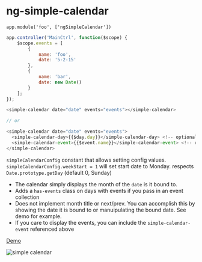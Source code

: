 # ng-simple-calendar

`app.module('foo', ['ngSimpleCalendar'])`

```javascript
app.controller('MainCtrl', function($scope) {
    $scope.events = [
        {
            name: 'foo',
            date: '5-2-15'
        },
        {
            name: 'bar',
            date: new Date()
        }
    ];
});
```

```javascript
<simple-calendar date="date" events="events"></simple-calendar>

// or

<simple-calendar date="date" events="events">
  <simple-calendar-day>{{$day.day}}</simple-calendar-day> <!-- optional -->
  <simple-calendar-event>{{$event.name}}</simple-calendar-event> <!-- optional -->
</simple-calendar>
```

`simpleCalendarConfig` constant that allows setting config values. 
`simpleCalendarConfig.weekStart = 1` will set start date to Monday. respects `Date.prototype.getDay` (default 0, Sunday)

* The calendar simply displays the month of the `date` is it bound to. 
* Adds a `has-events` class on days with events if you pass in an event collection
* Does not implement month title or next/prev. You can accomplish this by showing the date it is bound to or manuipulating the bound date. See demo for example.
* If you care to display the events, you can include the `simple-calendar-event` referenced above

[Demo](http://plnkr.co/edit/QdSOd35vyFqBD07D9QNF?p=preview)

![simple calendar](http://i.imgur.com/xLEgPLr.png)

